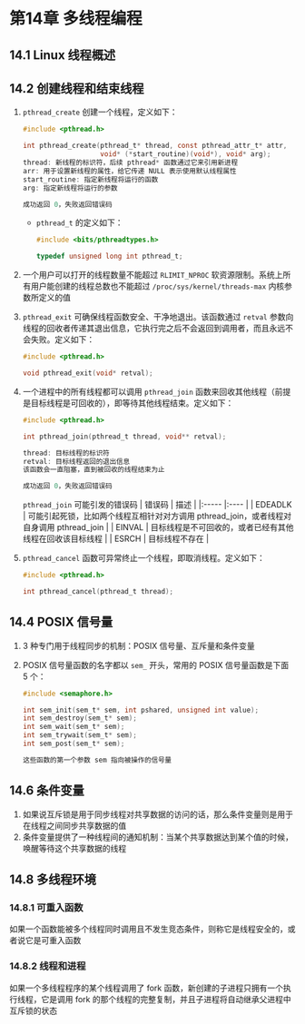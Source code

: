 # 第14章 多线程编程

## 14.1 Linux 线程概述

## 14.2 创建线程和结束线程

1. `pthread_create` 创建一个线程，定义如下：

   ```c
   #include <pthread.h>

   int pthread_create(pthread_t* thread, const pthread_attr_t* attr,
                      void* (*start_routine)(void*), void* arg);
   thread: 新线程的标识符，后续 pthread* 函数通过它来引用新进程
   arr: 用于设置新线程的属性，给它传递 NULL 表示使用默认线程属性
   start_routine: 指定新线程将运行的函数
   arg: 指定新线程将运行的参数

   成功返回 0，失败返回错误码
   ```

   - `pthread_t` 的定义如下：

      ```c
      #include <bits/pthreadtypes.h>

      typedef unsigned long int pthread_t;
      ```

2. 一个用户可以打开的线程数量不能超过 `RLIMIT_NPROC` 软资源限制。系统上所有用户能创建的线程总数也不能超过 `/proc/sys/kernel/threads-max` 内核参数所定义的值

3. `pthread_exit` 可确保线程函数安全、干净地退出。该函数通过 `retval` 参数向线程的回收者传递其退出信息，它执行完之后不会返回到调用者，而且永远不会失败。定义如下：

   ```c
   #include <pthread.h>

   void pthread_exit(void* retval);
   ```

4. 一个进程中的所有线程都可以调用 `pthread_join` 函数来回收其他线程（前提是目标线程是可回收的），即等待其他线程结束。定义如下：

   ```c
   #include <pthread.h>

   int pthread_join(pthread_t thread, void** retval);

   thread: 目标线程的标识符
   retval: 目标线程返回的退出信息
   该函数会一直阻塞，直到被回收的线程结束为止

   成功返回 0，失败返回错误码
   ```

   `pthread_join` 可能引发的错误码
      | 错误码 | 描述 |
      |:----- |:---- |
      | EDEADLK | 可能引起死锁，比如两个线程互相针对对方调用 pthread_join，或者线程对自身调用 pthread_join |
      | EINVAL | 目标线程是不可回收的，或者已经有其他线程在回收该目标线程 |
      | ESRCH | 目标线程不存在 |

5. `pthread_cancel` 函数可异常终止一个线程，即取消线程。定义如下：

   ```c
   #include <pthread.h>

   int pthread_cancel(pthread_t thread);
   ```

## 14.4 POSIX 信号量

1. 3 种专门用于线程同步的机制：POSIX 信号量、互斥量和条件变量
2. POSIX 信号量函数的名字都以 `sem_` 开头，常用的 POSIX 信号量函数是下面 5 个：

   ```c
   #include <semaphore.h>

   int sem_init(sem_t* sem, int pshared, unsigned int value);
   int sem_destroy(sem_t* sem);
   int sem_wait(sem_t* sem);
   int sem_trywait(sem_t* sem);
   int sem_post(sem_t* sem);

   这些函数的第一个参数 sem 指向被操作的信号量
   ```

## 14.6 条件变量

1. 如果说互斥锁是用于同步线程对共享数据的访问的话，那么条件变量则是用于在线程之间同步共享数据的值
2. 条件变量提供了一种线程间的通知机制：当某个共享数据达到某个值的时候，唤醒等待这个共享数据的线程

## 14.8 多线程环境

### 14.8.1 可重入函数

如果一个函数能被多个线程同时调用且不发生竞态条件，则称它是线程安全的，或者说它是可重入函数

### 14.8.2 线程和进程

如果一个多线程程序的某个线程调用了 fork 函数，新创建的子进程只拥有一个执行线程，它是调用 fork 的那个线程的完整复制，并且子进程将自动继承父进程中互斥锁的状态

